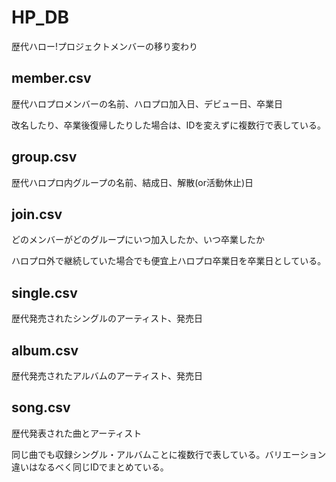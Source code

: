 # HP_DB
歴代ハロー!プロジェクトメンバーの移り変わり

## member.csv

歴代ハロプロメンバーの名前、ハロプロ加入日、デビュー日、卒業日

改名したり、卒業後復帰したりした場合は、IDを変えずに複数行で表している。

## group.csv

歴代ハロプロ内グループの名前、結成日、解散(or活動休止)日

## join.csv

どのメンバーがどのグループにいつ加入したか、いつ卒業したか

ハロプロ外で継続していた場合でも便宜上ハロプロ卒業日を卒業日としている。

## single.csv

歴代発売されたシングルのアーティスト、発売日

## album.csv

歴代発売されたアルバムのアーティスト、発売日

## song.csv

歴代発表された曲とアーティスト

同じ曲でも収録シングル・アルバムことに複数行で表している。バリエーション違いはなるべく同じIDでまとめている。
